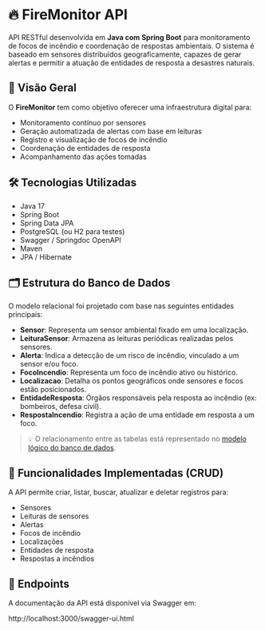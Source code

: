 # 🔥 FireMonitor API

API RESTful desenvolvida em **Java com Spring Boot** para monitoramento de focos de incêndio e coordenação de respostas ambientais. O sistema é baseado em sensores distribuídos geograficamente, capazes de gerar alertas e permitir a atuação de entidades de resposta a desastres naturais.

## 📌 Visão Geral

O **FireMonitor** tem como objetivo oferecer uma infraestrutura digital para:

- Monitoramento contínuo por sensores
- Geração automatizada de alertas com base em leituras
- Registro e visualização de focos de incêndio
- Coordenação de entidades de resposta
- Acompanhamento das ações tomadas

## 🛠️ Tecnologias Utilizadas

- Java 17
- Spring Boot
- Spring Data JPA
- PostgreSQL (ou H2 para testes)
- Swagger / Springdoc OpenAPI
- Maven
- JPA / Hibernate

## 🗂️ Estrutura do Banco de Dados

O modelo relacional foi projetado com base nas seguintes entidades principais:

- **Sensor**: Representa um sensor ambiental fixado em uma localização.
- **LeituraSensor**: Armazena as leituras periódicas realizadas pelos sensores.
- **Alerta**: Indica a detecção de um risco de incêndio, vinculado a um sensor e/ou foco.
- **FocoIncendio**: Representa um foco de incêndio ativo ou histórico.
- **Localizacao**: Detalha os pontos geográficos onde sensores e focos estão posicionados.
- **EntidadeResposta**: Órgãos responsáveis pela resposta ao incêndio (ex: bombeiros, defesa civil).
- **RespostaIncendio**: Registra a ação de uma entidade em resposta a um foco.

> 💡 O relacionamento entre as tabelas está representado no [modelo lógico do banco de dados](#diagrama).

## 🔄 Funcionalidades Implementadas (CRUD)

A API permite criar, listar, buscar, atualizar e deletar registros para:

- Sensores
- Leituras de sensores
- Alertas
- Focos de incêndio
- Localizações
- Entidades de resposta
- Respostas a incêndios

## 📂 Endpoints

A documentação da API está disponível via Swagger em:

http://localhost:3000/swagger-ui.html

